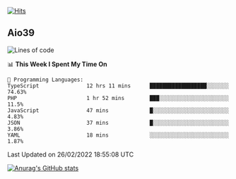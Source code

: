 [![Hits](https://hits.seeyoufarm.com/api/count/incr/badge.svg?url=https%3A%2F%2Fgithub.com%2Faio39&count_bg=%2339C5BB&title_bg=%23555555&icon=&icon_color=%23E7E7E7&title=hits&edge_flat=false)](https://hits.seeyoufarm.com)

## Aio39

<!--START_SECTION:waka-->
![Lines of code](https://img.shields.io/badge/From%20Hello%20World%20I%27ve%20Written-1%20Million%20lines%20of%20code-blue)

📊 **This Week I Spent My Time On** 

```text
💬 Programming Languages: 
TypeScript               12 hrs 11 mins      ██████████████████░░░░░░░   74.63% 
PHP                      1 hr 52 mins        ███░░░░░░░░░░░░░░░░░░░░░░   11.5% 
JavaScript               47 mins             █░░░░░░░░░░░░░░░░░░░░░░░░   4.83% 
JSON                     37 mins             █░░░░░░░░░░░░░░░░░░░░░░░░   3.86% 
YAML                     18 mins             ░░░░░░░░░░░░░░░░░░░░░░░░░   1.87%

```


 Last Updated on 26/02/2022 18:55:08 UTC
<!--END_SECTION:waka-->
[![Anurag's GitHub stats](https://github-readme-stats.vercel.app/api?username=aio39)](https://github.com/anuraghazra/github-readme-stats)

<!--
**aio39/aio39** is a ✨ _special_ ✨ repository because its `README.md` (this file) appears on your GitHub profile.

Here are some ideas to get you started:

- 🔭 I’m currently working on ...
- 🌱 I’m currently learning ...
- 👯 I’m looking to collaborate on ...
- 🤔 I’m looking for help with ...
- 💬 Ask me about ...
- 📫 How to reach me: ...
- 😄 Pronouns: ...
- ⚡ Fun fact: ...
-->
